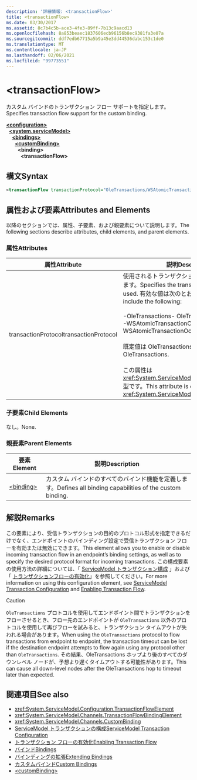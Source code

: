 ```yaml
---
description: '詳細情報: <transactionFlow>'
title: <transactionFlow>
ms.date: 03/30/2017
ms.assetid: 8c7b4c5b-ace3-4fe3-89ff-7b13c9aacd13
ms.openlocfilehash: 8a853beaec1837606ecb96156b8ec9381fa3e07a
ms.sourcegitcommit: ddf7edb67715a5b9a45e3dd44536dabc153c1de0
ms.translationtype: MT
ms.contentlocale: ja-JP
ms.lasthandoff: 02/06/2021
ms.locfileid: "99773551"
---
```

# \<transactionFlow>

<span data-ttu-id="a7549-102">カスタム バインドのトランザクション フロー サポートを指定します。</span><span class="sxs-lookup"><span data-stu-id="a7549-102">Specifies transaction flow support for the custom binding.</span></span>  
  
[**\<configuration>**](../configuration-element.md)\
&nbsp;&nbsp;[**\<system.serviceModel>**](system-servicemodel.md)\
&nbsp;&nbsp;&nbsp;&nbsp;[**\<bindings>**](bindings.md)\
&nbsp;&nbsp;&nbsp;&nbsp;&nbsp;&nbsp;[**\<customBinding>**](custombinding.md)\
&nbsp;&nbsp;&nbsp;&nbsp;&nbsp;&nbsp;&nbsp;&nbsp;**\<binding>**\
&nbsp;&nbsp;&nbsp;&nbsp;&nbsp;&nbsp;&nbsp;&nbsp;&nbsp;&nbsp;**\<transactionFlow>**  
  
## <a name="syntax"></a><span data-ttu-id="a7549-103">構文</span><span class="sxs-lookup"><span data-stu-id="a7549-103">Syntax</span></span>  
  
```xml  
<transactionFlow transactionProtocol="OleTransactions/WSAtomicTransactionOctober2004" />
```  
  
## <a name="attributes-and-elements"></a><span data-ttu-id="a7549-104">属性および要素</span><span class="sxs-lookup"><span data-stu-id="a7549-104">Attributes and Elements</span></span>  

 <span data-ttu-id="a7549-105">以降のセクションでは、属性、子要素、および親要素について説明します。</span><span class="sxs-lookup"><span data-stu-id="a7549-105">The following sections describe attributes, child elements, and parent elements.</span></span>  
  
### <a name="attributes"></a><span data-ttu-id="a7549-106">属性</span><span class="sxs-lookup"><span data-stu-id="a7549-106">Attributes</span></span>  
  
|<span data-ttu-id="a7549-107">属性</span><span class="sxs-lookup"><span data-stu-id="a7549-107">Attribute</span></span>|<span data-ttu-id="a7549-108">説明</span><span class="sxs-lookup"><span data-stu-id="a7549-108">Description</span></span>|  
|---------------|-----------------|  
|<span data-ttu-id="a7549-109">transactionProtocol</span><span class="sxs-lookup"><span data-stu-id="a7549-109">transactionProtocol</span></span>|<span data-ttu-id="a7549-110">使用されるトランザクション プロトコルを指定します。</span><span class="sxs-lookup"><span data-stu-id="a7549-110">Specifies the transaction protocol to be used.</span></span> <span data-ttu-id="a7549-111">有効な値は次のとおりです。</span><span class="sxs-lookup"><span data-stu-id="a7549-111">Valid values include the following:</span></span><br /><br /> <span data-ttu-id="a7549-112">-OleTransactions</span><span class="sxs-lookup"><span data-stu-id="a7549-112">-   OleTransactions</span></span><br /><span data-ttu-id="a7549-113">-WSAtomicTransactionOctober2004</span><span class="sxs-lookup"><span data-stu-id="a7549-113">-   WSAtomicTransactionOctober2004</span></span><br /><br /> <span data-ttu-id="a7549-114">既定値は OleTransactions です。</span><span class="sxs-lookup"><span data-stu-id="a7549-114">The default is OleTransactions.</span></span><br /><br /> <span data-ttu-id="a7549-115">この属性は <xref:System.ServiceModel.TransactionProtocol> 型です。</span><span class="sxs-lookup"><span data-stu-id="a7549-115">This attribute is of type <xref:System.ServiceModel.TransactionProtocol>.</span></span>|  
  
### <a name="child-elements"></a><span data-ttu-id="a7549-116">子要素</span><span class="sxs-lookup"><span data-stu-id="a7549-116">Child Elements</span></span>  

 <span data-ttu-id="a7549-117">なし。</span><span class="sxs-lookup"><span data-stu-id="a7549-117">None.</span></span>  
  
### <a name="parent-elements"></a><span data-ttu-id="a7549-118">親要素</span><span class="sxs-lookup"><span data-stu-id="a7549-118">Parent Elements</span></span>  
  
|<span data-ttu-id="a7549-119">要素</span><span class="sxs-lookup"><span data-stu-id="a7549-119">Element</span></span>|<span data-ttu-id="a7549-120">説明</span><span class="sxs-lookup"><span data-stu-id="a7549-120">Description</span></span>|  
|-------------|-----------------|  
|[\<binding>](bindings.md)|<span data-ttu-id="a7549-121">カスタム バインドのすべてのバインド機能を定義します。</span><span class="sxs-lookup"><span data-stu-id="a7549-121">Defines all binding capabilities of the custom binding.</span></span>|  
  
## <a name="remarks"></a><span data-ttu-id="a7549-122">解説</span><span class="sxs-lookup"><span data-stu-id="a7549-122">Remarks</span></span>  

 <span data-ttu-id="a7549-123">この要素により、受信トランザクションの目的のプロトコル形式を指定できるだけでなく、エンドポイントのバインディング設定で受信トランザクション フローを有効または無効にできます。</span><span class="sxs-lookup"><span data-stu-id="a7549-123">This element allows you to enable or disable incoming transaction flow in an endpoint’s binding settings, as well as to specify the desired protocol format for incoming transactions.</span></span> <span data-ttu-id="a7549-124">この構成要素の使用方法の詳細については、「 [ServiceModel トランザクション構成](../../../wcf/feature-details/servicemodel-transaction-configuration.md) 」および「 [トランザクションフローの有効化](../../../wcf/feature-details/enabling-transaction-flow.md)」を参照してください。</span><span class="sxs-lookup"><span data-stu-id="a7549-124">For more information on using this configuration element, see [ServiceModel Transaction Configuration](../../../wcf/feature-details/servicemodel-transaction-configuration.md) and [Enabling Transaction Flow](../../../wcf/feature-details/enabling-transaction-flow.md).</span></span>  
  
> [!CAUTION]
> <span data-ttu-id="a7549-125">`OleTransactions` プロトコルを使用してエンドポイント間でトランザクションをフローさせるとき、フロー先のエンドポイントが `OleTransactions` 以外のプロトコルを使用して再びフローを試みると、トランザクション タイムアウトが失われる場合があります。</span><span class="sxs-lookup"><span data-stu-id="a7549-125">When using the `OleTransactions` protocol to flow transactions from endpoint to endpoint, the transaction timeout can be lost if the destination endpoint attempts to flow again using any protocol other than `OleTransactions`.</span></span> <span data-ttu-id="a7549-126">その結果、OleTransactions ホップより後のすべてのダウンレベル ノードが、予想より遅くタイムアウトする可能性があります。</span><span class="sxs-lookup"><span data-stu-id="a7549-126">This can cause all down-level nodes after the OleTransactions hop to timeout later than expected.</span></span>  
  
## <a name="see-also"></a><span data-ttu-id="a7549-127">関連項目</span><span class="sxs-lookup"><span data-stu-id="a7549-127">See also</span></span>

- <xref:System.ServiceModel.Configuration.TransactionFlowElement>
- <xref:System.ServiceModel.Channels.TransactionFlowBindingElement>
- <xref:System.ServiceModel.Channels.CustomBinding>
- [<span data-ttu-id="a7549-128">ServiceModel トランザクションの構成</span><span class="sxs-lookup"><span data-stu-id="a7549-128">ServiceModel Transaction Configuration</span></span>](../../../wcf/feature-details/servicemodel-transaction-configuration.md)
- [<span data-ttu-id="a7549-129">トランザクション フローの有効化</span><span class="sxs-lookup"><span data-stu-id="a7549-129">Enabling Transaction Flow</span></span>](../../../wcf/feature-details/enabling-transaction-flow.md)
- [<span data-ttu-id="a7549-130">バインド</span><span class="sxs-lookup"><span data-stu-id="a7549-130">Bindings</span></span>](../../../wcf/bindings.md)
- [<span data-ttu-id="a7549-131">バインディングの拡張</span><span class="sxs-lookup"><span data-stu-id="a7549-131">Extending Bindings</span></span>](../../../wcf/extending/extending-bindings.md)
- [<span data-ttu-id="a7549-132">カスタムバインド</span><span class="sxs-lookup"><span data-stu-id="a7549-132">Custom Bindings</span></span>](../../../wcf/extending/custom-bindings.md)
- [\<customBinding>](custombinding.md)
